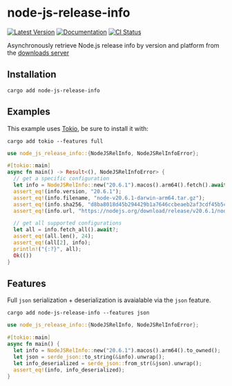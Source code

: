 # node-js-release-info

[![Latest Version](https://img.shields.io/crates/v/node-js-release-info.svg)](https://crates.io/crates/node-js-release-info)
[![Documentation](https://docs.rs/node-js-release-info/badge.svg)](https://docs.rs/node-js-release-info)
[![CI Status](https://github.com/busticated/rusty/actions/workflows/ci.yaml/badge.svg?branch=main)](https://github.com/busticated/rusty/actions)

Asynchronously retrieve Node.js release info by version and platform from the [downloads server](https://nodejs.org/download/release/)

## Installation

```shell
cargo add node-js-release-info
```

## Examples

This example uses [Tokio](https://tokio.rs), be sure to install it with:

```shell
cargo add tokio --features full
```

```rust
use node_js_release_info::{NodeJSRelInfo, NodeJSRelInfoError};

#[tokio::main]
async fn main() -> Result<(), NodeJSRelInfoError> {
  // get a specific configuration
  let info = NodeJSRelInfo::new("20.6.1").macos().arm64().fetch().await?;
  assert_eq!(info.version, "20.6.1");
  assert_eq!(info.filename, "node-v20.6.1-darwin-arm64.tar.gz");
  assert_eq!(info.sha256, "d8ba8018d45b294429b1a7646ccbeaeb2af3cdf45b5c91dabbd93e2a2035cb46");
  assert_eq!(info.url, "https://nodejs.org/download/release/v20.6.1/node-v20.6.1-darwin-arm64.tar.gz");

  // get all supported configurations
  let all = info.fetch_all().await?;
  assert_eq!(all.len(), 24);
  assert_eq!(all[2], info);
  println!("{:?}", all);
  Ok(())
}
```

## Features

Full `json` serialization + deserialization is avaialable via the `json` feature.

```shell
cargo add node-js-release-info --features json
```

```rust
use node_js_release_info::{NodeJSRelInfo, NodeJSRelInfoError};

#[tokio::main]
async fn main() {
  let info = NodeJSRelInfo::new("20.6.1").macos().arm64().to_owned();
  let json = serde_json::to_string(&info).unwrap();
  let info_deserialized = serde_json::from_str(&json).unwrap();
  assert_eq!(info, info_deserialized);
}
```

